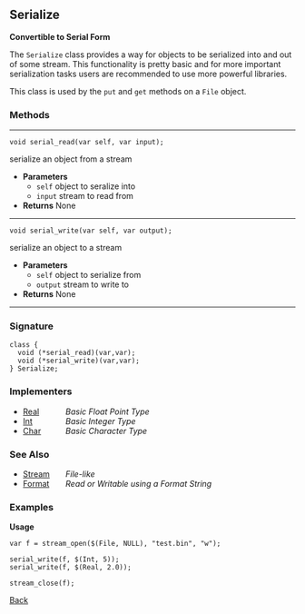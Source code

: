 Serialize
---------
__Convertible to Serial Form__

The `Serialize` class provides a way for objects to be serialized into and out of some stream. This functionality is pretty basic and for more important serialization tasks users are recommended to use more powerful libraries.

This class is used by the `put` and `get` methods on a `File` object.


### Methods

-------------------------------

    void serial_read(var self, var input);

serialize an object from a stream

* __Parameters__
    * `self` object to seralize into
    * `input` stream to read from
* __Returns__ None

------------------------------- 

    void serial_write(var self, var output);

serialize an object to a stream

* __Parameters__
    * `self` object to serialize from
    * `output` stream to write to
* __Returns__ None

------------------------------- 


### Signature


    class {
      void (*serial_read)(var,var);
      void (*serial_write)(var,var);
    } Serialize;
    

### Implementers

* <span style="width:75px; float:left;">[Real](real)</span> _Basic Float Point Type_
* <span style="width:75px; float:left;">[Int](int)</span> _Basic Integer Type_
* <span style="width:75px; float:left;">[Char](char)</span> _Basic Character Type_


### See Also

* <span style="width:75px; float:left;">[Stream](stream)</span> _File-like_
* <span style="width:75px; float:left;">[Format](format)</span> _Read or Writable using a Format String_


### Examples

__Usage__

    var f = stream_open($(File, NULL), "test.bin", "w");
    
    serial_write(f, $(Int, 5));
    serial_write(f, $(Real, 2.0));
    
    stream_close(f);    

[Back](/documentation)
